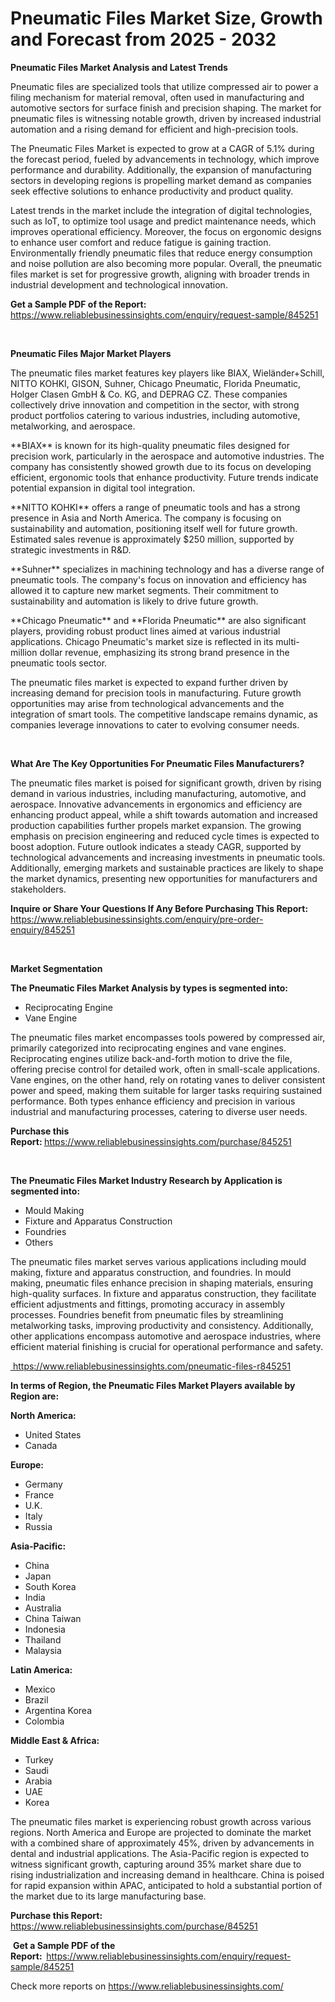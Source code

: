<p><h1>Pneumatic Files Market Size, Growth and Forecast from 2025 - 2032</h1></p><p><strong>Pneumatic Files Market Analysis and Latest Trends</strong></p>
<p><p>Pneumatic files are specialized tools that utilize compressed air to power a filing mechanism for material removal, often used in manufacturing and automotive sectors for surface finish and precision shaping. The market for pneumatic files is witnessing notable growth, driven by increased industrial automation and a rising demand for efficient and high-precision tools. </p><p>The Pneumatic Files Market is expected to grow at a CAGR of 5.1% during the forecast period, fueled by advancements in technology, which improve performance and durability. Additionally, the expansion of manufacturing sectors in developing regions is propelling market demand as companies seek effective solutions to enhance productivity and product quality. </p><p>Latest trends in the market include the integration of digital technologies, such as IoT, to optimize tool usage and predict maintenance needs, which improves operational efficiency. Moreover, the focus on ergonomic designs to enhance user comfort and reduce fatigue is gaining traction. Environmentally friendly pneumatic files that reduce energy consumption and noise pollution are also becoming more popular. Overall, the pneumatic files market is set for progressive growth, aligning with broader trends in industrial development and technological innovation.</p></p>
<p><strong>Get a Sample PDF of the Report:&nbsp;</strong> <a href="https://www.reliablebusinessinsights.com/enquiry/request-sample/845251?utm_campaign=1996&utm_medium=2&utm_source=Github&utm_content=ia&utm_term=17022025&utm_id=pneumatic-files">https://www.reliablebusinessinsights.com/enquiry/request-sample/845251</a></p>
<p>&nbsp;</p>
<p><strong>Pneumatic Files Major Market Players</strong></p>
<p><p>The pneumatic files market features key players like BIAX, Wieländer+Schill, NITTO KOHKI, GISON, Suhner, Chicago Pneumatic, Florida Pneumatic, Holger Clasen GmbH & Co. KG, and DEPRAG CZ. These companies collectively drive innovation and competition in the sector, with strong product portfolios catering to various industries, including automotive, metalworking, and aerospace.</p><p>**BIAX** is known for its high-quality pneumatic files designed for precision work, particularly in the aerospace and automotive industries. The company has consistently showed growth due to its focus on developing efficient, ergonomic tools that enhance productivity. Future trends indicate potential expansion in digital tool integration.</p><p>**NITTO KOHKI** offers a range of pneumatic tools and has a strong presence in Asia and North America. The company is focusing on sustainability and automation, positioning itself well for future growth. Estimated sales revenue is approximately $250 million, supported by strategic investments in R&D.</p><p>**Suhner** specializes in machining technology and has a diverse range of pneumatic tools. The company's focus on innovation and efficiency has allowed it to capture new market segments. Their commitment to sustainability and automation is likely to drive future growth.</p><p>**Chicago Pneumatic** and **Florida Pneumatic** are also significant players, providing robust product lines aimed at various industrial applications. Chicago Pneumatic's market size is reflected in its multi-million dollar revenue, emphasizing its strong brand presence in the pneumatic tools sector.</p><p>The pneumatic files market is expected to expand further driven by increasing demand for precision tools in manufacturing. Future growth opportunities may arise from technological advancements and the integration of smart tools. The competitive landscape remains dynamic, as companies leverage innovations to cater to evolving consumer needs.</p></p>
<p>&nbsp;</p>
<p><strong>What Are The Key Opportunities For Pneumatic Files Manufacturers?</strong></p>
<p><p>The pneumatic files market is poised for significant growth, driven by rising demand in various industries, including manufacturing, automotive, and aerospace. Innovative advancements in ergonomics and efficiency are enhancing product appeal, while a shift towards automation and increased production capabilities further propels market expansion. The growing emphasis on precision engineering and reduced cycle times is expected to boost adoption. Future outlook indicates a steady CAGR, supported by technological advancements and increasing investments in pneumatic tools. Additionally, emerging markets and sustainable practices are likely to shape the market dynamics, presenting new opportunities for manufacturers and stakeholders.</p></p>
<p><strong>Inquire or Share Your Questions If Any Before Purchasing This Report:</strong> <a href="https://www.reliablebusinessinsights.com/enquiry/pre-order-enquiry/845251?utm_campaign=1996&utm_medium=2&utm_source=Github&utm_content=ia&utm_term=17022025&utm_id=pneumatic-files">https://www.reliablebusinessinsights.com/enquiry/pre-order-enquiry/845251</a></p>
<p>&nbsp;</p>
<p><strong>Market Segmentation</strong></p>
<p><strong>The Pneumatic Files Market Analysis by types is segmented into:</strong></p>
<p><ul><li>Reciprocating Engine</li><li>Vane Engine</li></ul></p>
<p><p>The pneumatic files market encompasses tools powered by compressed air, primarily categorized into reciprocating engines and vane engines. Reciprocating engines utilize back-and-forth motion to drive the file, offering precise control for detailed work, often in small-scale applications. Vane engines, on the other hand, rely on rotating vanes to deliver consistent power and speed, making them suitable for larger tasks requiring sustained performance. Both types enhance efficiency and precision in various industrial and manufacturing processes, catering to diverse user needs.</p></p>
<p><strong>Purchase this Report:&nbsp;</strong><a href="https://www.reliablebusinessinsights.com/purchase/845251?utm_campaign=1996&utm_medium=2&utm_source=Github&utm_content=ia&utm_term=17022025&utm_id=pneumatic-files">https://www.reliablebusinessinsights.com/purchase/845251</a></p>
<p>&nbsp;</p>
<p><strong>The Pneumatic Files Market Industry Research by Application is segmented into:</strong></p>
<p><ul><li>Mould Making</li><li>Fixture and Apparatus Construction</li><li>Foundries</li><li>Others</li></ul></p>
<p><p>The pneumatic files market serves various applications including mould making, fixture and apparatus construction, and foundries. In mould making, pneumatic files enhance precision in shaping materials, ensuring high-quality surfaces. In fixture and apparatus construction, they facilitate efficient adjustments and fittings, promoting accuracy in assembly processes. Foundries benefit from pneumatic files by streamlining metalworking tasks, improving productivity and consistency. Additionally, other applications encompass automotive and aerospace industries, where efficient material finishing is crucial for operational performance and safety.</p></p>
<p><a href="https://www.reliablebusinessinsights.com/pneumatic-files-r845251?utm_campaign=1996&utm_medium=2&utm_source=Github&utm_content=ia&utm_term=17022025&utm_id=pneumatic-files">&nbsp;https://www.reliablebusinessinsights.com/pneumatic-files-r845251</a></p>
<p><strong>In terms of Region, the Pneumatic Files Market Players available by Region are:</strong></p>
<p>
    <p> <strong> North America: </strong>
        <ul>
            <li>United States</li>
            <li>Canada</li>
        </ul>
        </p> 
    <p> <strong> Europe: </strong>
        <ul>
            <li>Germany</li>
            <li>France</li>
            <li>U.K.</li>
            <li>Italy</li>
            <li>Russia</li>
        </ul>
        </p> 
    <p> <strong> Asia-Pacific: </strong>
        <ul>
            <li>China</li>
            <li>Japan</li>
            <li>South Korea</li>
            <li>India</li>
            <li>Australia</li>
            <li>China Taiwan</li>
            <li>Indonesia</li>
            <li>Thailand</li>
            <li>Malaysia</li>
        </ul>
        </p> 
    <p> <strong> Latin America: </strong>
        <ul>
            <li>Mexico</li>
            <li>Brazil</li>
            <li>Argentina Korea</li>
            <li>Colombia</li>
        </ul>
        </p> 
    <p> <strong> Middle East & Africa: </strong>
        <ul>
            <li>Turkey</li>
            <li>Saudi</li>
            <li>Arabia</li>
            <li>UAE</li>
            <li>Korea</li>
        </ul>
    </p>
    </p>
<p><p>The pneumatic files market is experiencing robust growth across various regions. North America and Europe are projected to dominate the market with a combined share of approximately 45%, driven by advancements in dental and industrial applications. The Asia-Pacific region is expected to witness significant growth, capturing around 35% market share due to rising industrialization and increasing demand in healthcare. China is poised for rapid expansion within APAC, anticipated to hold a substantial portion of the market due to its large manufacturing base.</p></p>
<p><strong>Purchase this Report: </strong><a href="https://www.reliablebusinessinsights.com/purchase/845251?utm_campaign=1996&utm_medium=2&utm_source=Github&utm_content=ia&utm_term=17022025&utm_id=pneumatic-files">https://www.reliablebusinessinsights.com/purchase/845251</a></p>
<p>&nbsp;<strong>Get a Sample PDF of the Report:&nbsp;&nbsp;</strong><a href="https://www.reliablebusinessinsights.com/enquiry/request-sample/845251?utm_campaign=1996&utm_medium=2&utm_source=Github&utm_content=ia&utm_term=17022025&utm_id=pneumatic-files">https://www.reliablebusinessinsights.com/enquiry/request-sample/845251</a></p>
<p><strong></strong></p>
<p>Check more reports on <a href="https://www.reliablebusinessinsights.com/?utm_campaign=1996&utm_medium=2&utm_source=Github&utm_content=ia&utm_term=17022025&utm_id=pneumatic-files">https://www.reliablebusinessinsights.com/</a></p>